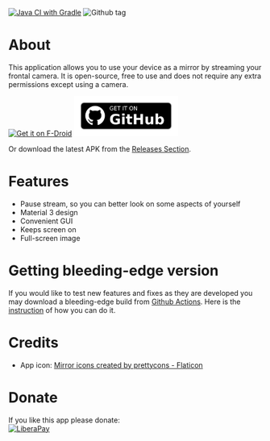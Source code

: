 [![Java CI with Gradle](https://github.com/Andrewerr/Mirror/actions/workflows/gradle.yml/badge.svg)](https://github.com/Andrewerr/Mirror/actions/workflows/gradle.yml)
![Github tag](https://img.shields.io/github/v/tag/Andrewerr/Mirror?logo=github)
# About
This application allows you to use your device as a mirror by streaming your frontal camera. It is open-source, free to use and does not require any extra permissions except 
using a camera.

[<img src="https://fdroid.gitlab.io/artwork/badge/get-it-on.png"
     alt="Get it on F-Droid"
     height="80">](https://f-droid.org/packages/com.polar.mirror/)
[<img src="https://raw.githubusercontent.com/deckerst/common/main/assets/get-it-on-github.png"
     alt="Get it on Github"
     height="80">](https://github.com/Andrewerr/Mirror/releases)

Or download the latest APK from the [Releases Section](https://github.com/Andrewerr/Mirror/releases/latest).

# Features
* Pause stream, so you can better look on some aspects of yourself
* Material 3 design
* Convenient GUI
* Keeps screen on
* Full-screen image

# Getting bleeding-edge version
If you would like to test new features and fixes as they are developed you may download a bleeding-edge build from [Github Actions](https://github.com/Andrewerr/Mirror/actions). Here is the [instruction](https://docs.github.com/en/actions/managing-workflow-runs/downloading-workflow-artifacts) of how you can do it. 

# Credits
* App icon: <a href="https://www.flaticon.com/free-icons/mirror" title="mirror icons">Mirror icons created by prettycons - Flaticon</a>

# Donate
If you like this app please donate:<br>
[![LiberaPay](https://liberapay.com/assets/widgets/donate.svg)](https://liberapay.com/Andrewerr/donate)

